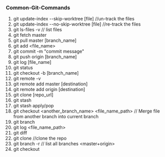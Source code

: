 ### Common-Git-Commands


1. git update-index --skip-worktree [file]    //un-track the files
2. git update-index --no-skip-worktree [file] //re-track the files
3. git ls-files -v   // list files 
4. git fetch master 
5. git pull master [branch_name]
6. git add <file_name>
7. git commit -m "commit message"
8. git push origin [branch_name]
9. git log [file_name]
10. git status
11. git checkout -b [branch_name]
12. git remote -v
13. git remote add master [destination]
14. git remote add origin [destination]
15. git clone [repo_url]
16. git stash
17. git stash apply/pop
18. git checkout <another_branch_name> <file_name_path>  // Merge file from another branch into current branch 
19. git branch
20. git log <file_name_path>
21. git diff 
22. git clone <url>  //clone the repo
23. git branch -r // list all branches <master+origin>
24. git checkout <branch>


